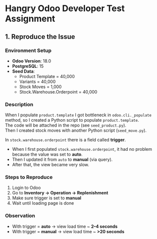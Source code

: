 # Hangry Odoo Developer Test Assignment

## 1. Reproduce the Issue

### Environment Setup
- **Odoo Version**: 18.0  
- **PostgreSQL**: 15  
- **Seed Data**:
  - Product Template = 40,000  
  - Variants = 40,000  
  - Stock Moves = 1,000  
  - Stock.Warehouse.Orderpoint = 40,000  

### Description
When I populate `product.template` I got bottleneck in `odoo.cli._populate` method, so I created a Python script to populate `product.template`.  
The code will be attached in the repo (see `seed_product.py`).  
Then I created stock moves with another Python script (`seed_move.py`).

In `stock.warehouse.orderpoint` there is a field called **trigger**.  

- When I first populated `stock.warehouse.orderpoint`, it had no problem because the value was set to **auto**.  
- Then I updated it from `auto` to **manual** (via query).  
- After that, the view became very slow.

### Steps to Reproduce
1. Login to Odoo  
2. Go to **Inventory → Operation → Replenishment**  
3. Make sure trigger is set to **manual**  
4. Wait until loading page is done  

### Observation
- With trigger = **auto** → view load time ~ **2–4 seconds**  
- With trigger = **manual** → view load time ~ **>20 seconds**
